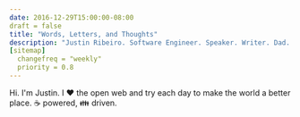 ```yaml
---
date: 2016-12-29T15:00:00-08:00
draft = false
title: "Words, Letters, and Thoughts"
description: "Justin Ribeiro. Software Engineer. Speaker. Writer. Dad. Occasionally funny."
[sitemap]
  changefreq = "weekly"
  priority = 0.8
---
```


<section id="shoutout">
  <p>Hi. I'm Justin. I <span class="red">❤️</span> the open web and try each day to make the world a better place. ☕ powered, 👪 driven.</p>
</section>
